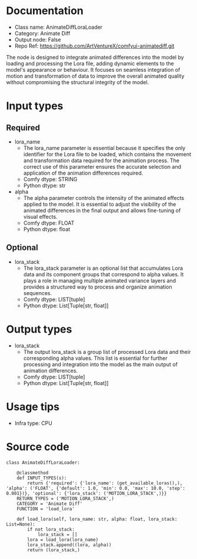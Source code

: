 # Documentation
- Class name: AnimateDiffLoraLoader
- Category: Animate Diff
- Output node: False
- Repo Ref: https://github.com/ArtVentureX/comfyui-animatediff.git

The node is designed to integrate animated differences into the model by loading and processing the Lora file, adding dynamic elements to the model's appearance or behaviour. It focuses on seamless integration of motion and transformation of data to improve the overall animated quality without compromising the structural integrity of the model.

# Input types
## Required
- lora_name
    - The lora_name parameter is essential because it specifies the only identifier for the Lora file to be loaded, which contains the movement and transformation data required for the animation process. The correct use of this parameter ensures the accurate selection and application of the animation differences required.
    - Comfy dtype: STRING
    - Python dtype: str
- alpha
    - The alpha parameter controls the intensity of the animated effects applied to the model. It is essential to adjust the visibility of the animated differences in the final output and allows fine-tuning of visual effects.
    - Comfy dtype: FLOAT
    - Python dtype: float
## Optional
- lora_stack
    - The lora_stack parameter is an optional list that accumulates Lora data and its component groups that correspond to alpha values. It plays a role in managing multiple animated variance layers and provides a structured way to process and organize animation sequences.
    - Comfy dtype: LIST[tuple]
    - Python dtype: List[Tuple[str, float]]

# Output types
- lora_stack
    - The output lora_stack is a group list of processed Lora data and their corresponding alpha values. This list is essential for further processing and integration into the model as the main output of animation differences.
    - Comfy dtype: LIST[tuple]
    - Python dtype: List[Tuple[str, float]]

# Usage tips
- Infra type: CPU

# Source code
```
class AnimateDiffLoraLoader:

    @classmethod
    def INPUT_TYPES(s):
        return {'required': {'lora_name': (get_available_loras(),), 'alpha': ('FLOAT', {'default': 1.0, 'min': 0.0, 'max': 10.0, 'step': 0.001})}, 'optional': {'lora_stack': ('MOTION_LORA_STACK',)}}
    RETURN_TYPES = ('MOTION_LORA_STACK',)
    CATEGORY = 'Animate Diff'
    FUNCTION = 'load_lora'

    def load_lora(self, lora_name: str, alpha: float, lora_stack: List=None):
        if not lora_stack:
            lora_stack = []
        lora = load_lora(lora_name)
        lora_stack.append((lora, alpha))
        return (lora_stack,)
```